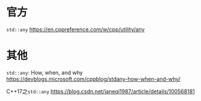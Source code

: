 
# 官方

`std::any` https://en.cppreference.com/w/cpp/utility/any

# 其他

`std::any`: How, when, and why https://devblogs.microsoft.com/cppblog/stdany-how-when-and-why/

C++17之`std::any` https://blog.csdn.net/janeqi1987/article/details/100568181
